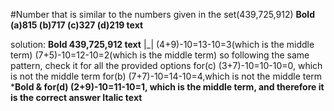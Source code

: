 

  



#Number that is similar to the numbers given in the set(439,725,912)
**Bold (a)815    (b)717    (c)327    (d)219 text**

solution:
**Bold 439,725,912 text**
|_|
(4+9)-10=13-10=3(which is the middle term)
(7+5)-10=12-10=2(which is the middle term)
so following the same pattern, check it for all the provided options
for(c) (3+7)-10=10-10=0, which is not the middle term
for(b)  (7+7)-10=14-10=4,which is not the middle term
***Bold & for(d) (2+9)-10=11-10=1, which is the middle term, and therefore it is the correct answer Italic text**



